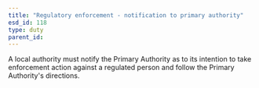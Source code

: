 ```yaml
---
title: "Regulatory enforcement - notification to primary authority"
esd_id: 118
type: duty
parent_id:  
---
```


A local authority must notify the Primary Authority as to its intention to take enforcement action against a regulated person and follow the Primary Authority's directions.

